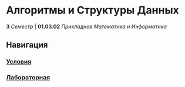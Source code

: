 # Алгоритмы и Cтруктуры Данных

**3** _Семестр_ | **01.03.02** _Прикладная Математика и Информатика_

## Навигация

### **[Условия](./Public/)**

### **[Лабораторная](./Lab/)**
